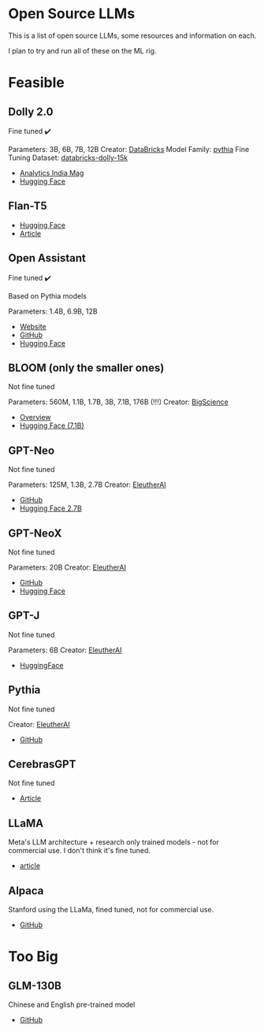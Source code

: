 # Open Source LLMs

This is a list of open source LLMs, some resources and information on each.

I plan to try and run all of these on the ML rig.

# Feasible

## Dolly 2.0

Fine tuned ✔️

Parameters: 3B, 6B, 7B, 12B
Creator: [DataBricks](https://www.databricks.com/)
Model Family: [pythia](https://github.com/EleutherAI/pythia)
Fine Tuning Dataset: [databricks-dolly-15k](https://github.com/databrickslabs/dolly/tree/master/data)

* [Analytics India Mag](https://analyticsindiamag.com/databricks-dolly-2-0-is-a-game-changer-in-the-open-source-llms/)
* [Hugging Face](https://huggingface.co/databricks)


## Flan-T5

* [Hugging Face](https://huggingface.co/google/flan-t5-xl)
* [Article](https://exemplary.ai/blog/flan-t5)

## Open Assistant

Fine tuned ✔️

Based on Pythia models

Parameters: 1.4B, 6.9B, 12B

* [Website](https://open-assistant.io/)
* [GitHub](https://github.com/LAION-AI/Open-Assistant)
* [Hugging Face](https://huggingface.co/OpenAssistant)

## BLOOM (only the smaller ones)

Not fine tuned

Parameters: 560M, 1.1B, 1.7B, 3B, 7.1B, 176B (!!!)
Creator: [BigScience](https://bigscience.huggingface.co/)

* [Overview](https://huggingface.co/docs/transformers/model_doc/bloom)
* [Hugging Face (7.1B)](https://huggingface.co/bigscience/bloom-7b1/tree/main)


## GPT-Neo

Not fine tuned

Parameters: 125M, 1.3B, 2.7B
Creator: [EleutherAI](https://www.eleuther.ai/)

* [GitHub](https://github.com/EleutherAI/gpt-neo)
* [Hugging Face 2.7B](https://huggingface.co/EleutherAI/gpt-neo-2.7B)

## GPT-NeoX

Not fine tuned

Parameters: 20B
Creator: [EleutherAI](https://www.eleuther.ai/)

* [GitHub](https://github.com/EleutherAI/gpt-neox)
* [Hugging Face](https://huggingface.co/EleutherAI/gpt-neox-20b)

## GPT-J

Not fine tuned

Parameters: 6B
Creator: [EleutherAI](https://www.eleuther.ai/)

* [HuggingFace](https://huggingface.co/EleutherAI/gpt-j-6b)

## Pythia

Not fine tuned

Creator: [EleutherAI](https://www.eleuther.ai/)

* [GitHub](https://github.com/EleutherAI/pythia)


## CerebrasGPT

Not fine tuned

* [Article](https://www.cerebras.net/blog/cerebras-gpt-a-family-of-open-compute-efficient-large-language-models/)

## LLaMA

Meta's LLM architecture + research only trained models - not for commercial use. I don't think it's fine tuned.

* [article](https://ai.facebook.com/blog/large-language-model-llama-meta-ai/)

## Alpaca

Stanford using the LLaMa, fined tuned, not for commercial use.

* [GitHub](https://github.com/tatsu-lab/stanford_alpaca)

# Too Big

## GLM-130B

Chinese and English pre-trained model

* [GitHub](https://github.com/THUDM/GLM-130B)

